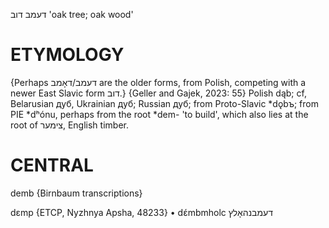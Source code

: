 דעמב
דוב
'oak tree; oak wood'

ETYMOLOGY
===========
{Perhaps דעמב/דאָמב are the older forms, from Polish, competing with a newer East Slavic form דוב.}
{Geller and Gajek, 2023: 55}
Polish dąb; cf, Belarusian дуб, Ukrainian дуб; Russian дуб; from Proto-Slavic *dǫbъ; from PIE *dʰónu, perhaps from the root *dem- 'to build', which also lies at the root of צימער, English timber.

CENTRAL
========

demb {Birnbaum transcriptions}

dɛmp {ETCP, Nyzhnya Apsha, 48233}
	•	dɛ́mbmholc דעמבנהאָלץ
